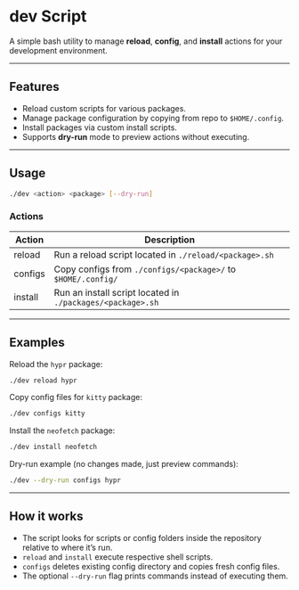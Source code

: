 # dev Script

A simple bash utility to manage **reload**, **config**, and **install** actions for your development environment.

---

## Features

- Reload custom scripts for various packages.
- Manage package configuration by copying from repo to `$HOME/.config`.
- Install packages via custom install scripts.
- Supports **dry-run** mode to preview actions without executing.

---

## Usage

```bash
./dev <action> <package> [--dry-run]
````

### Actions

| Action  | Description                                                  |
| ------- | ------------------------------------------------------------ |
| reload  | Run a reload script located in `./reload/<package>.sh`       |
| configs | Copy configs from `./configs/<package>/` to `$HOME/.config/` |
| install | Run an install script located in `./packages/<package>.sh`   |

---

## Examples

Reload the `hypr` package:

```bash
./dev reload hypr
```

Copy config files for `kitty` package:

```bash
./dev configs kitty
```

Install the `neofetch` package:

```bash
./dev install neofetch
```

Dry-run example (no changes made, just preview commands):

```bash
./dev --dry-run configs hypr
```

---

## How it works

* The script looks for scripts or config folders inside the repository relative to where it’s run.
* `reload` and `install` execute respective shell scripts.
* `configs` deletes existing config directory and copies fresh config files.
* The optional `--dry-run` flag prints commands instead of executing them.
